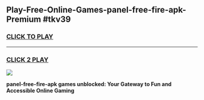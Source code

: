 
## Play-Free-Online-Games-panel-free-fire-apk-Premium #tkv39
<h3>
<a href="https://premium.freeplayer.one?title=panel-free-fire-apk&ref=8M">CLICK TO PLAY</a></h3>
<hr>

<h3>
<a href="https://premium.freeplayer.one?title=panel-free-fire-apk&ref=8M">CLICK 2 PLAY</a>
  
</h3>

<a href="https://premium.freeplayer.one?title=panel-free-fire-apk&ref=8M"><img src="https://clearcache.store/games.png"></a>


**panel-free-fire-apk games unblocked: Your Gateway to Fun and Accessible Online Gaming**
